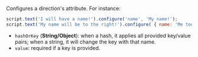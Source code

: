 Configures a direction's attribute. For instance:

```js
script.text('I will have a name!').configure('name', 'My name!');
script.text('My name will be to the right!').configure( { name: 'Me too!', namePosition: 'right' });
```

* `hashOrKey` (**String/Object**): when a hash, it applies all provided key/value pairs; when a string, it will change the key with that name.
* `value`: required if a key is provided.
